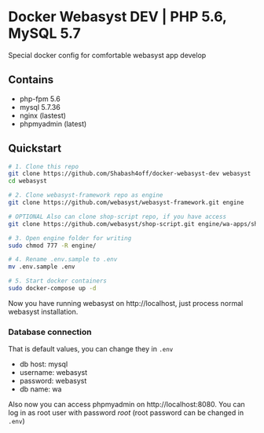 # Docker Webasyst DEV | PHP 5.6, MySQL 5.7
Special docker config for comfortable webasyst app develop  
  
## Contains
- php-fpm 5.6
- mysql 5.7.36
- nginx (lastest)
- phpmyadmin (latest)

## Quickstart
```bash
# 1. Clone this repo
git clone https://github.com/Shabash4off/docker-webasyst-dev webasyst
cd webasyst

# 2. Clone webasyst-framework repo as engine
git clone https://github.com/webasyst/webasyst-framework.git engine

# OPTIONAL Also can clone shop-script repo, if you have access  
git clone https://github.com/webasyst/shop-script.git engine/wa-apps/shop

# 3. Open engine folder for writing
sudo chmod 777 -R engine/

# 4. Rename .env.sample to .env
mv .env.sample .env

# 5. Start docker containers
sudo docker-compose up -d
```
Now you have running webasyst on http://localhost, just process normal webasyst installation.

### Database connection  
That is default values, you can change they in `.env`
- db host: mysql
- username: webasyst
- password: webasyst
- db name: wa 

Also now you can access phpmyadmin on http://localhost:8080. You can log in as root user with password _root_ (root password can be changed in `.env`)